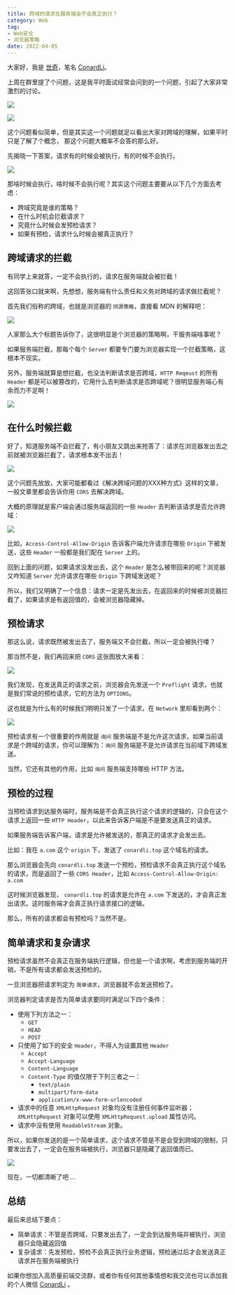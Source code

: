 ```yaml
---
title: 跨域的请求在服务端会不会真正执行？
category: Web
tag: 
- Web安全
- 浏览器策略
date: 2022-04-05	
---
```


大家好，我是 [世奇](https://mp.weixin.qq.com/s?__biz=Mzk0MDMwMzQyOA==&mid=2247493407&idx=1&sn=41b8782a3bdc75b211206b06e1929a58&chksm=c2e11234f5969b22a0d7fd50ec32be9df13e2caeef186b30b5d653836b0725def8ccd58a56cf#rd)，笔名 [ConardLi](https://mp.weixin.qq.com/s?__biz=Mzk0MDMwMzQyOA==&mid=2247493407&idx=1&sn=41b8782a3bdc75b211206b06e1929a58&chksm=c2e11234f5969b22a0d7fd50ec32be9df13e2caeef186b30b5d653836b0725def8ccd58a56cf#rd)。





上周在群里提了个问题，这是我平时面试经常会问到的一个问题，引起了大家非常激烈的讨论。


![](https://p3-juejin.byteimg.com/tos-cn-i-k3u1fbpfcp/37b714ba77174b7d8be5fba9bccdf4f8~tplv-k3u1fbpfcp-zoom-1.image)

![](https://p3-juejin.byteimg.com/tos-cn-i-k3u1fbpfcp/7f3bcb2982ae4043a27b4df8780970e5~tplv-k3u1fbpfcp-zoom-1.image)


这个问题看似简单，但是其实这一个问题就足以看出大家对跨域的理解，如果平时只是了解了个概念， 那这个问题大概率不会答的那么好。

先揭晓一下答案，请求有的时候会被执行，有的时候不会执行。


![](https://p3-juejin.byteimg.com/tos-cn-i-k3u1fbpfcp/1ceef9eda2ba4977a81e78e60491eb43~tplv-k3u1fbpfcp-zoom-1.image)


那啥时候会执行，啥时候不会执行呢？其实这个问题主要要从以下几个方面去考虑：

- 跨域究竟是谁的策略？
- 在什么时机会拦截请求？
- 究竟什么时候会发预检请求？
- 如果有预检，请求什么时候会被真正执行？


## 跨域请求的拦截

有同学上来就答，一定不会执行的，请求在服务端就会被拦截！

这回答张口就来啊，先想想，服务端有什么责任和义务对跨域的请求做拦截呢？

首先我们俗称的跨域，也就是浏览器的 `同源策略`，直接看 MDN 的解释吧：


![](https://p3-juejin.byteimg.com/tos-cn-i-k3u1fbpfcp/04a926c600d845d6aadef14a795a5c29~tplv-k3u1fbpfcp-zoom-1.image)


人家那么大个标题告诉你了，这很明显是个浏览器的策略啊，干服务端啥事呢？

如果服务端拦截，那每个每个 `Server` 都要专门要为浏览器实现一个拦截策略，这根本不现实。

另外，服务端就算是想拦截，也没法判断请求是否跨域，`HTTP Reqeust` 的所有 `Header` 都是可以被篡改的，它用什么去判断请求是否跨域呢？很明显服务端心有余而力不足啊！

![](https://p3-juejin.byteimg.com/tos-cn-i-k3u1fbpfcp/422c03fdcab64b68bac78c93f6276530~tplv-k3u1fbpfcp-zoom-1.image)

## 在什么时候拦截

好了，知道服务端不会拦截了，有小朋友又跳出来抢答了：请求在浏览器发出去之前就被浏览器拦截了，请求根本发不出去！


![](https://p3-juejin.byteimg.com/tos-cn-i-k3u1fbpfcp/6c298a9b67b04d7d989c2f49bc1868ef~tplv-k3u1fbpfcp-zoom-1.image)

这个问题先放放，大家可能都看过《解决跨域问题的XXX种方式》这样的文章，一般文章里都会告诉你用 `CORS` 去解决跨域。

大概的原理就是客户端会通过服务端返回的一些 `Header` 去判断该请求是否允许跨域：


![](https://p3-juejin.byteimg.com/tos-cn-i-k3u1fbpfcp/0c302912a4104eab8d922344598132ee~tplv-k3u1fbpfcp-zoom-1.image)


比如，`Access-Control-Allow-Origin` 告诉客户端允许请求在哪些 `Origin` 下被发送，这些 `Header` 一般都是我们配在 `Server` 上的。

回到上面的问题，如果请求没发出去，这个 `Header` 是怎么被带回来的呢？浏览器又咋知道 `Server` 允许请求在哪些 `Origin` 下跨域发送呢？

所以，我们又明确了一个信息：请求一定是先发出去，在返回来的时候被浏览器拦截了，如果请求是有返回值的，会被浏览器隐藏掉。

## 预检请求

那这么说，请求既然被发出去了，服务端又不会拦截，所以一定会被执行喽？

那当然不是，我们再回来把 `CORS` 这张图放大来看：


![](https://p3-juejin.byteimg.com/tos-cn-i-k3u1fbpfcp/f1166f81231743caa11f4346f4a1fbba~tplv-k3u1fbpfcp-zoom-1.image)

我们发现，在发送真正的请求之前，浏览器会先发送一个 `Preflight` 请求，也就是我们常说的预检请求，它的方法为 `OPTIONS`。

这也就是为什么有的时候我们明明只发了一个请求，在 `Network` 里却看到两个：

![](https://p3-juejin.byteimg.com/tos-cn-i-k3u1fbpfcp/8e4e13d6a0df445689a31321db9af4f4~tplv-k3u1fbpfcp-zoom-1.image)


预检请求有一个很重要的作用就是 `询问` 服务端是不是允许这次请求，如果当前请求是个跨域的请求，你可以理解为：`询问` 服务端是不是允许请求在当前域下跨域发送。

当然，它还有其他的作用，比如 `询问` 服务端支持哪些 HTTP 方法。

## 预检的过程

当预检请求到达服务端时，服务端是不会真正执行这个请求的逻辑的，只会在这个请求上返回一些 `HTTP Header`，以此来告诉客户端是不是要发送真正的请求。

如果服务端告诉客户端，请求是允许被发送的，那真正的请求才会发出去。


比如：我在 `a.com` 这个 `origin` 下，发送了 `conardli.top` 这个域名的请求。

那么浏览器会先向  `conardli.top`  发送一个预检，预检请求不会真正执行这个域名的请求，而是返回了一些 `CORS Header`，比如 `Access-Control-Allow-Origin: a.com`

这时候浏览器发现， `conardli.top` 的请求是允许在 `a.com` 下发送的，才会真正发出请求。这时服务端才会真正执行请求接口的逻辑。

那么，所有的请求都会有预检吗？当然不是。

## 简单请求和复杂请求

预检请求虽然不会真正在服务端执行逻辑，但也是一个请求啊，考虑到服务端的开销，不是所有请求都会发送预检的。
 
一旦浏览器把请求判定为 `简单请求`，浏览器就不会发送预检了。

浏览器判定请求是否为简单请求要同时满足以下四个条件：

- 使用下列方法之一：
  - `GET`
  - `HEAD`
  - `POST`
- 只使用了如下的安全 `Header`，不得人为设置其他 `Header`
  - `Accept`
  - `Accept-Language`
  - `Content-Language`
  - `Content-Type` 的值仅限于下列三者之一：
    - `text/plain`
    - `multipart/form-data`
    - `application/x-www-form-urlencoded`
- 请求中的任意 `XMLHttpRequest` 对象均没有注册任何事件监听器；`XMLHttpRequest` 对象可以使用 `XMLHttpRequest.upload` 属性访问。
- 请求中没有使用 `ReadableStream` 对象。

所以，如果你发送的是一个简单请求，这个请求不管是不是会受到跨域的限制，只要发出去了，一定会在服务端被执行，浏览器只是隐藏了返回值而已。

![](https://p3-juejin.byteimg.com/tos-cn-i-k3u1fbpfcp/7d0f8a7347cf48ffa93d60bda429195e~tplv-k3u1fbpfcp-zoom-1.image)

现在，一切都清晰了吧 ...

## 总结

最后来总结下要点：

- 简单请求：不管是否跨域，只要发出去了，一定会到达服务端并被执行，浏览器只会隐藏返回值
- 复杂请求：先发预检，预检不会真正执行业务逻辑，预检通过后才会发送真正请求并在服务端被执行



如果你想加入高质量前端交流群，或者你有任何其他事情想和我交流也可以添加我的个人微信 [ConardLi](https://mp.weixin.qq.com/s?__biz=Mzk0MDMwMzQyOA==&mid=2247493407&idx=1&sn=41b8782a3bdc75b211206b06e1929a58&chksm=c2e11234f5969b22a0d7fd50ec32be9df13e2caeef186b30b5d653836b0725def8ccd58a56cf#rd) 。
